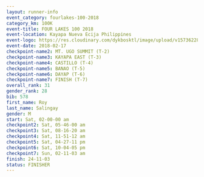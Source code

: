 ```yaml
---
layout: runner-info 
event_category: fourlakes-100-2018 
category_km: 100K 
event-title: FOUR LAKES 100 2018 
event-location: Kayapa Nueva Ecija Philippines 
event-logo: https://res.cloudinary.com/dykbosktl/image/upload/v1573622832/Logo/logo_1_hdutmh.jpg 
event-date: 2018-02-17 
checkpoint-name2: MT. UGO SUMMIT (T-2) 
checkpoint-name3: KAYAPA EAST (T-3) 
checkpoint-name4: CASTILLO (T-4) 
checkpoint-name5: BANAO (T-5) 
checkpoint-name6: DAYAP (T-6) 
checkpoint-name7: FINISH (T-7) 
overall_rank: 31
gender_rank: 28
bib: 578
first_name: Roy
last_name: Salingay
gender: M
start: Sat, 02-00-00 am
checkpoint2: Sat, 05-46-00 am
checkpoint3: Sat, 08-16-20 am
checkpoint4: Sat, 11-51-12 am
checkpoint5: Sat, 04-27-11 pm
checkpoint6: Sat, 10-04-05 pm
checkpoint7: Sun, 02-11-03 am
finish: 24-11-03
status: FINISHER
---
```

